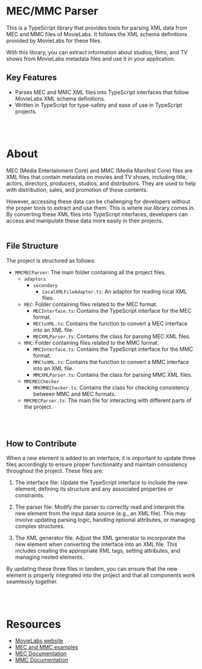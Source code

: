 # MEC/MMC Parser

This is a TypeScript library that provides tools for parsing XML data from MEC and MMC files of MovieLabs. It follows the XML schema definitions provided by MovieLabs for these files.

With this library, you can extract information about studios, films, and TV shows from MovieLabs metadata files and use it in your application.

## Key Features

- Parses MEC and MMC XML files into TypeScript interfaces that follow MovieLabs XML schema definitions.
- Written in TypeScript for type-safety and ease of use in TypeScript projects.
</br>
</br>

# About

MEC (Media Entertainment Core) and MMC (Media Manifest Core) files are XML files that contain metadata on movies and TV shows, including title, actors, directors, producers, studios, and distributors. They are used to help with distribution, sales, and promotion of these contents.

However, accessing these data can be challenging for developers without the proper tools to extract and use them. This is where our library comes in. By converting these XML files into TypeScript interfaces, developers can access and manipulate these data more easily in their projects.
</br>
</br>

## File Structure

The project is structured as follows:

- `MMCMECParser`: The main folder containing all the project files.
  - `adaptors`
    - `secondary`
      - `LocalXMLFileAdaptor.ts`: An adaptor for reading local XML files.
  - `MEC`: Folder containing files related to the MEC format.
    - `MECInterface.ts`: Contains the TypeScript interface for the MEC format.
    - `MECtoXML.ts`: Contains the function to convert a MEC interface into an XML file.
    - `MECXMLParser.ts`: Contains the class for parsing MEC XML files.
  - `MMC`: Folder containing files related to the MMC format.
    - `MMCInterface.ts`: Contains the TypeScript interface for the MMC format.
    - `MMCtoXML.ts`: Contains the function to convert a MMC interface into an XML file.
    - `MMCXMLParser.ts`: Contains the class for parsing MMC XML files.
  - `MMCMECChecker`
    - `MMCMMEChecker.ts`: Contains the class for checking consistency between MMC and MEC formats.
  - `MMCMECParser.ts`: The main file for interacting with different parts of the project.
</br>
</br>

## How to Contribute

When a new element is added to an interface, it is important to update three files accordingly to ensure proper functionality and maintain consistency throughout the project. These files are:

1. The interface file: Update the TypeScript interface to include the new element, defining its structure and any associated properties or constraints.

2. The parser file: Modify the parser to correctly read and interpret the new element from the input data source (e.g., an XML file). This may involve updating parsing logic, handling optional attributes, or managing complex structures.

3. The XML generator file: Adjust the XML generator to incorporate the new element when converting the interface into an XML file. This includes creating the appropriate XML tags, setting attributes, and managing nested elements.

By updating these three files in tandem, you can ensure that the new element is properly integrated into the project and that all components work seamlessly together.

</br>
</br>

# Resources

- [MovieLabs website](https://movielabs.com/)
- [MEC and MMC examples](https://www.movielabs.com/md/mmc/examples/movies1/)
- [MEC Documentation](https://movielabs.com/md/mec/v2.8/Media_Ent_Core_Metadata_v2.8.pdf)
- [MMC Documentation](https://www.movielabs.com/md/mmc/v2.0/Manifest_Core_v2.0.pdf)
